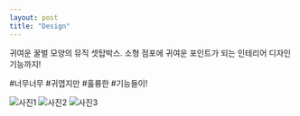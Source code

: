 ```yaml
---
layout: post
title: "Design"
---
```

귀여운 꿀벌 모양의 뮤직 셋탑박스.
소형 점포에 귀여운 포인트가 되는 인테리어 디자인 기능까지!


#너무너무 #귀엽지만 #훌륭한 #기능들이!

![사진1](https://postfiles.pstatic.net/MjAxNzEyMTlfNDQg/MDAxNTEzNjc4MDQ0NjI4.fVUZzxrVaKnL4R-NUgny1iAudj2tw8Q2JiyJV402-ZAg.3OwIX4q-vbgXQd4tVRGhYklE_5WdXgrS8yeq16uDB88g.JPEG.funclan0924/111111.jpeg?type=w966)
![사진2](https://postfiles.pstatic.net/MjAxNzEyMTlfOTMg/MDAxNTEzNjc4MDQ0NzY0.zEdbUxL0aw_hg-6thIchXQ4-cdkzh58zYclArzmgCQYg.rxvTrV1SRwZNys635F5jOWdrdjeb6payCU9jYehtXDwg.JPEG.funclan0924/222222.jpeg?type=w966)
![사진3](https://postfiles.pstatic.net/MjAxNzEyMTlfMTYz/MDAxNTEzNjc4MDQ0NzE1.TRQKOx7Nhq28JPdwrkqza27bUF8I1vJY3gzI6yK_SOUg.SifHfMBMHChn5UTQb_DQiiSh2pv2ABuBbqDA6HXAMWkg.JPEG.funclan0924/3333333.jpeg?type=w966)
